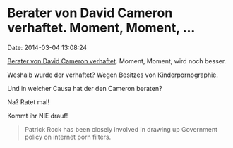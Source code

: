 Berater von David Cameron verhaftet. Moment, Moment, \...
=========================================================

Date: 2014-03-04 13:08:24

[Berater von David Cameron
verhaftet](http://www.dailymail.co.uk/news/article-2572495/No-10-aide-arrested-child-porn-Police-quiz-man-advised-Cameron-web-filters.html).
Moment, Moment, wird noch besser.

Weshalb wurde der verhaftet? Wegen Besitzes von Kinderpornographie.

Und in welcher Causa hat der den Cameron beraten?

Na? Ratet mal!

Kommt ihr NIE drauf!

> Patrick Rock has been closely involved in drawing up Government policy
> on internet porn filters.
